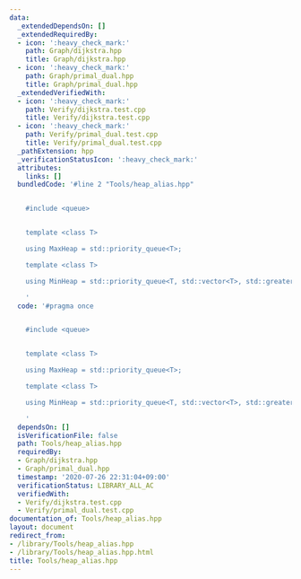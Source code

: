 ```yaml
---
data:
  _extendedDependsOn: []
  _extendedRequiredBy:
  - icon: ':heavy_check_mark:'
    path: Graph/dijkstra.hpp
    title: Graph/dijkstra.hpp
  - icon: ':heavy_check_mark:'
    path: Graph/primal_dual.hpp
    title: Graph/primal_dual.hpp
  _extendedVerifiedWith:
  - icon: ':heavy_check_mark:'
    path: Verify/dijkstra.test.cpp
    title: Verify/dijkstra.test.cpp
  - icon: ':heavy_check_mark:'
    path: Verify/primal_dual.test.cpp
    title: Verify/primal_dual.test.cpp
  _pathExtension: hpp
  _verificationStatusIcon: ':heavy_check_mark:'
  attributes:
    links: []
  bundledCode: '#line 2 "Tools/heap_alias.hpp"


    #include <queue>


    template <class T>

    using MaxHeap = std::priority_queue<T>;

    template <class T>

    using MinHeap = std::priority_queue<T, std::vector<T>, std::greater<T>>;

    '
  code: '#pragma once


    #include <queue>


    template <class T>

    using MaxHeap = std::priority_queue<T>;

    template <class T>

    using MinHeap = std::priority_queue<T, std::vector<T>, std::greater<T>>;

    '
  dependsOn: []
  isVerificationFile: false
  path: Tools/heap_alias.hpp
  requiredBy:
  - Graph/dijkstra.hpp
  - Graph/primal_dual.hpp
  timestamp: '2020-07-26 22:31:04+09:00'
  verificationStatus: LIBRARY_ALL_AC
  verifiedWith:
  - Verify/dijkstra.test.cpp
  - Verify/primal_dual.test.cpp
documentation_of: Tools/heap_alias.hpp
layout: document
redirect_from:
- /library/Tools/heap_alias.hpp
- /library/Tools/heap_alias.hpp.html
title: Tools/heap_alias.hpp
---
```

